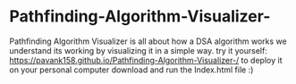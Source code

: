 # Pathfinding-Algorithm-Visualizer-
Pathfinding Algorithm Visualizer is all about how a DSA algorithm works we understand its working by visualizing it in a simple way.
try it yourself: https://pavank158.github.io/Pathfinding-Algorithm-Visualizer-/
to deploy it on your personal computer download and run the Index.html file :) 
